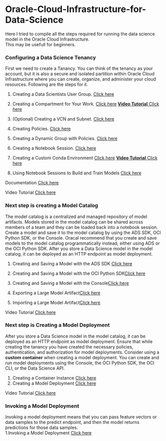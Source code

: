 # Oracle-Cloud-Infrastructure-for-Data-Science
Here I tried to compile all the steps required for running the data science model in the Oracle Cloud Infrastructure.\
This may be usefull for beginners.

### Configuring a Data Science Tenancy

First we need to create a Tanancy.  You can think of the tenancy as your account,
but it is also a secure and isolated partition within Oracle Cloud Infrastructure where you can create, 
organize, and administer your cloud resources. Following are the steps for it.

1. Creating a Data Scientists User Group. [Click here](https://docs.oracle.com/en-us/iaas/data-science/using/model-ads-save.htm#model-ads-save)

2. Creating a Compartment for Your Work. [Click here](https://docs.oracle.com/en-us/iaas/Content/Identity/compartments/To_create_a_compartment.htm)  [**Video Tutorial** Click here](https://www.youtube.com/watch?v=lqwchN7uH7g) 

3. (Optional) Creating a VCN and Subnet. [Click here](https://docs.oracle.com/en-us/iaas/Content/Network/Tasks/create_subnet.htm)

4. Creating Policies. [Click here](https://docs.oracle.com/en-us/iaas/Content/Identity/policymgmt/managingpolicies_topic-To_create_a_policy.htm)

5. Creating a Dynamic Group with Policies. [Click here](https://docs.oracle.com/en-us/iaas/Content/Identity/dynamicgroups/To_create_a_dynamic_group.htm)

6. Creating a Notebook Session. [Click here](https://docs.oracle.com/en-us/iaas/data-science/using/create-notebook-sessions.htm)

7. Creating a Custom Conda Environment [Click here](https://docs.oracle.com/en-us/iaas/data-science/using/conda_create_conda_env.htm) [**Video Tutorial** Click here](https://www.youtube.com/watch?v=5gGXE0Pe0ZY&list=PLKCk3OyNwIzv6CWMhvqSB_8MLJIZdO80L&index=6) 

8. Using Notebook Sessions to Build and Train Models  [Click here](https://docs.oracle.com/en-us/iaas/data-science/using/use-notebook-sessions.htm)

Documentation [Click here](https://docs.oracle.com/en-us/iaas/data-science/data-science-tutorial/get-started.htm)

Video Tutorial [Click here](https://www.youtube.com/watch?v=8LRQzPUwWzI&list=PLKCk3OyNwIzv6CWMhvqSB_8MLJIZdO80L&index=2)


### Next step is creating a Model Catalog
The model catalog is a centralized and managed repository of model artifacts. 
Models stored in the model catalog can be shared across members of a team and they can be loaded back into a notebook session.
Create a model and save it to the model catalog by using the ADS SDK, OCI Python SDK, or the Console.
Oracal recommend that you create and save models to the model catalog programmatically instead, either using ADS or the OCI Python SDK.
After you store a Data Science model in the model catalog, it can be deployed as an HTTP endpoint as model deployment.

1. Creating and Saving a Model with the ADS SDK [Click here](https://docs.oracle.com/en-us/iaas/data-science/using/model-ads-save.htm#model-ads-save) 

   
2. Creating and Saving a Model with the OCI Python SDK[Click here](https://docs.oracle.com/en-us/iaas/data-science/using/save-python-sdk.htm#save_python_sdk) 

   
3. Creating and Saving a Model with the Console[Click here](https://docs.oracle.com/en-us/iaas/data-science/using/model-console-save.htm#create-models) 


4. Exporting a Large Model Artifact[Click here](https://docs.oracle.com/en-us/iaas/data-science/using/large-model-artifact-export.htm#large-model-artifact-export) 

 
5. Importing a Large Model Artifact[Click here](https://docs.oracle.com/en-us/iaas/data-science/using/large-model-artifact-import.htm#large-model-artifact-export)

Video Tutorial [Click here](https://www.youtube.com/watch?v=WqjGz7Xckrs&list=PLKCk3OyNwIzv6CWMhvqSB_8MLJIZdO80L&index=12)

### Next step is Creating a Model Deployment
After you store a Data Science model in the model catalog, it can be deployed as an HTTP endpoint as model deployment.
Ensure that while creating the tanancy you have created the necessary policies, authentication, and authorization for model deployments.
Consider using a **custom container** when creating a model deployment.
You can create and run model deployments using the Console, the OCI Python SDK, the OCI CLI, or the Data Science API.

1. Creating a Container Instance [Click here](https://docs.oracle.com/en-us/iaas/data-science/using/models-about.htm)
2. Creating a Model Deployment  [Click here](https://docs.oracle.com/en-us/iaas/data-science/using/model_dep_create.htm)

Video Tutorial [Click here](https://www.youtube.com/watch?v=fBrD226vFl4&list=PLKCk3OyNwIzv6CWMhvqSB_8MLJIZdO80L&index=7)


### Invoking a Model Deployment
Invoking a model deployment means that you can pass feature vectors or data samples to the predict endpoint, and then the model returns predictions for those data samples.\
1.Invoking a Model Deployment [Click here](https://docs.oracle.com/en-us/iaas/data-science/using/model-dep-invoke.htm)



